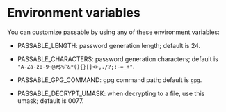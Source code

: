 # Environment variables

You can customize passable by using any of these environment variables:

  * PASSABLE_LENGTH: password generation length; default is 24.

  * PASSABLE_CHARACTERS: password generation characters; default is `"A-Za-z0-9~@#$%^&*(){}[]<>,./?;:-=_+"`.

  * PASSABLE_GPG_COMMAND: gpg command path; default is `gpg`.

  * PASSABLE_DECRYPT_UMASK: when decrypting to a file, use this umask; default is 0077.
